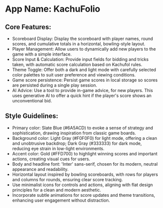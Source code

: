 # **App Name**: KachuFolio

## Core Features:

- Scoreboard Display: Display the scoreboard with player names, round scores, and cumulative totals in a horizontal, bowling-style layout.
- Player Management: Allow users to dynamically add new players to the game with a simple interface.
- Score Input & Calculation: Provide input fields for bidding and tricks taken, with automatic score calculation based on Kachufol rules.
- Theme Toggle: Offer both a dark and light mode with carefully selected color palettes to suit user preference and viewing conditions.
- Game score persistence: Persist game scores in local storage so scores are persisted during a single play session.
- AI Advice: Use a tool to provide in-game advice, for new players. This uses generative AI to offer a quick hint if the player's score shows an unconventional bid.

## Style Guidelines:

- Primary color: Slate Blue (#6A5ACD) to evoke a sense of strategy and sophistication, drawing inspiration from classic game boards.
- Background color: Light Gray (#F0F0F0) for light mode, offering a clean and unobtrusive backdrop; Dark Gray (#333333) for dark mode, reducing eye strain in low-light environments.
- Accent color: Gold (#FFD700) to highlight winning scores and important actions, creating visual cues for users.
- Body and headline font: 'Inter' sans-serif, chosen for its modern, neutral appearance and readability.
- Horizontal layout inspired by bowling scoreboards, with rows for players and columns for rounds, ensuring clear score tracking.
- Use minimalist icons for controls and actions, aligning with flat design principles for a clean and modern aesthetic.
- Incorporate subtle animations for score updates and theme transitions, enhancing user engagement without distraction.